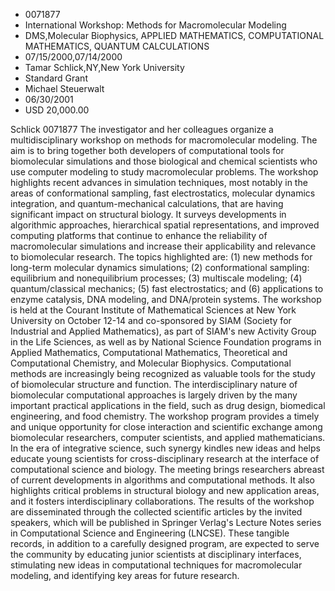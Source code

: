 
* 0071877
* International Workshop: Methods for Macromolecular Modeling
* DMS,Molecular Biophysics, APPLIED MATHEMATICS, COMPUTATIONAL MATHEMATICS, QUANTUM CALCULATIONS
* 07/15/2000,07/14/2000
* Tamar Schlick,NY,New York University
* Standard Grant
* Michael Steuerwalt
* 06/30/2001
* USD 20,000.00

Schlick 0071877 The investigator and her colleagues organize a multidisciplinary
workshop on methods for macromolecular modeling. The aim is to bring together
both developers of computational tools for biomolecular simulations and those
biological and chemical scientists who use computer modeling to study
macromolecular problems. The workshop highlights recent advances in simulation
techniques, most notably in the areas of conformational sampling, fast
electrostatics, molecular dynamics integration, and quantum-mechanical
calculations, that are having significant impact on structural biology. It
surveys developments in algorithmic approaches, hierarchical spatial
representations, and improved computing platforms that continue to enhance the
reliability of macromolecular simulations and increase their applicability and
relevance to biomolecular research. The topics highlighted are: (1) new methods
for long-term molecular dynamics simulations; (2) conformational sampling:
equilibrium and nonequilibrium processes; (3) multiscale modeling; (4)
quantum/classical mechanics; (5) fast electrostatics; and (6) applications to
enzyme catalysis, DNA modeling, and DNA/protein systems. The workshop is held at
the Courant Institute of Mathematical Sciences at New York University on October
12-14 and co-sponsored by SIAM (Society for Industrial and Applied Mathematics),
as part of SIAM's new Activity Group in the Life Sciences, as well as by
National Science Foundation programs in Applied Mathematics, Computational
Mathematics, Theoretical and Computational Chemistry, and Molecular Biophysics.
Computational methods are increasingly being recognized as valuable tools for
the study of biomolecular structure and function. The interdisciplinary nature
of biomolecular computational approaches is largely driven by the many important
practical applications in the field, such as drug design, biomedical
engineering, and food chemistry. The workshop program provides a timely and
unique opportunity for close interaction and scientific exchange among
biomolecular researchers, computer scientists, and applied mathematicians. In
the era of integrative science, such synergy kindles new ideas and helps educate
young scientists for cross-disciplinary research at the interface of
computational science and biology. The meeting brings researchers abreast of
current developments in algorithms and computational methods. It also highlights
critical problems in structural biology and new application areas, and it
fosters interdisciplinary collaborations. The results of the workshop are
disseminated through the collected scientific articles by the invited speakers,
which will be published in Springer Verlag's Lecture Notes series in
Computational Science and Engineering (LNCSE). These tangible records, in
addition to a carefully designed program, are expected to serve the community by
educating junior scientists at disciplinary interfaces, stimulating new ideas in
computational techniques for macromolecular modeling, and identifying key areas
for future research.
